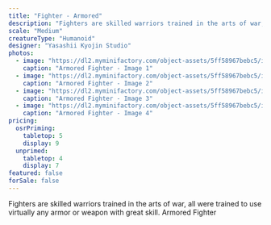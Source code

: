 ```yaml
---
title: "Fighter - Armored"
description: "Fighters are skilled warriors trained in the arts of war, all were trained to use virtually any armor or weapon with great skill. Armored Fighter"
scale: "Medium"
creatureType: "Humanoid"
designer: "Yasashii Kyojin Studio"
photos:
  - image: "https://dl2.myminifactory.com/object-assets/5ff58967bebc5/images/720X720-armoredfighter-a-ps.jpg"
    caption: "Armored Fighter - Image 1"
  - image: "https://dl2.myminifactory.com/object-assets/5ff58967bebc5/images/720X720-armoredfighter-b-ps.jpg"
    caption: "Armored Fighter - Image 2"
  - image: "https://dl2.myminifactory.com/object-assets/5ff58967bebc5/images/720X720-soldier-1-4.jpg"
    caption: "Armored Fighter - Image 3"
  - image: "https://dl2.myminifactory.com/object-assets/5ff58967bebc5/images/720X720-soldier-2-1.jpg"
    caption: "Armored Fighter - Image 4"
pricing:
  osrPriming:
    tabletop: 5
    display: 9
  unprimed:
    tabletop: 4
    display: 7
featured: false
forSale: false
---
```


Fighters are skilled warriors trained in the arts of war, all were trained to use virtually any armor or weapon with great skill. Armored Fighter
